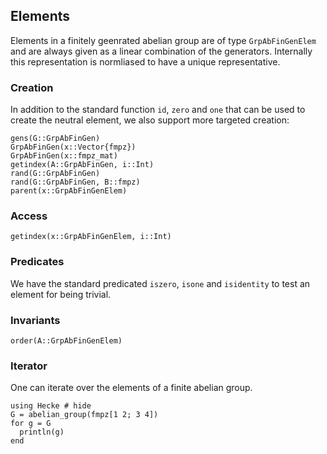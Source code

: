 ## Elements
Elements in a finitely geenrated abelian group are of type `GrpAbFinGenElem`
and are always given as a linear combination of the generators.
Internally this representation is normliased to have a unique
representative.

### Creation
In addition to the standard function `id`, `zero` and `one` that can be
used to create the neutral element, we also support more targeted creation:
```@docs
gens(G::GrpAbFinGen)
GrpAbFinGen(x::Vector{fmpz})
GrpAbFinGen(x::fmpz_mat)
getindex(A::GrpAbFinGen, i::Int)
rand(G::GrpAbFinGen)
rand(G::GrpAbFinGen, B::fmpz)
parent(x::GrpAbFinGenElem)
```
### Access

```@docs
getindex(x::GrpAbFinGenElem, i::Int)
```

### Predicates

We have the standard predicated `iszero`, `isone` and `isidentity`
to test an element for being trivial.

### Invariants
```@docs
order(A::GrpAbFinGenElem)
```
### Iterator
One can iterate over the elements of a finite abelian group.

```@repl
using Hecke # hide
G = abelian_group(fmpz[1 2; 3 4])
for g = G
  println(g)
end
``` 

